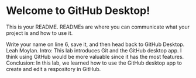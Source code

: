 # Welcome to GitHub Desktop!

This is your README. READMEs are where you can communicate what your project is and how to use it.

Write your name on line 6, save it, and then head back to GitHub Desktop.
Leah Moylan.
Intro: This lab introduces Git and the GitHub desktop app.
I think using GitHub would be more valuable since it has the most features.
Conclusion: In this lab, we learned how to use the GitHub desktop app to create and edit a respository in GitHub. 